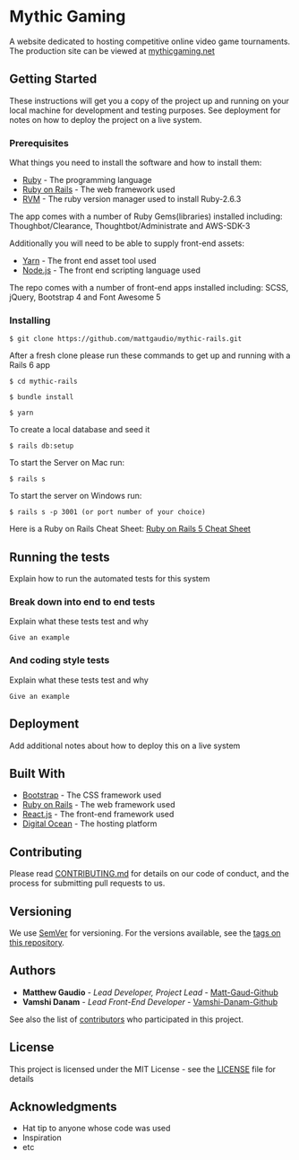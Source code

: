 # Mythic Gaming

A website dedicated to hosting competitive online video game tournaments. The production site can be viewed at [mythicgaming.net](https://www.mythicgaming.net) 

## Getting Started

These instructions will get you a copy of the project up and running on your local machine for development and testing purposes. See deployment for notes on how to deploy the project on a live system.

### Prerequisites

What things you need to install the software and how to install them:
* [Ruby](https://www.ruby-lang.org/en/) - The programming language
* [Ruby on Rails](https://rubyonrails.org/) - The web framework used
* [RVM](https://rvm.io/) - The ruby version manager used to install Ruby-2.6.3

The app comes with a number of Ruby Gems(libraries) installed including:
Thoughbot/Clearance, Thoughtbot/Administrate and AWS-SDK-3

Additionally you will need to be able to supply front-end assets:
* [Yarn](https://yarnpkg.com/en/) - The front end asset tool used
* [Node.js](https://nodejs.org/en/) - The front end scripting language used

The repo comes with a number of front-end apps installed including: 
SCSS, jQuery, Bootstrap 4 and Font Awesome 5

### Installing

```
$ git clone https://github.com/mattgaudio/mythic-rails.git
```
After a fresh clone please run these commands to get up and running with a Rails 6 app
```
$ cd mythic-rails 
```
```
$ bundle install 
```
```
$ yarn 
```
To create a local database and seed it
```
$ rails db:setup
```

To start the Server on Mac run:
```
$ rails s 
```
To start the server on Windows run:
```
$ rails s -p 3001 (or port number of your choice)
```
Here is a Ruby on Rails Cheat Sheet:
[Ruby on Rails 5 Cheat Sheet](https://gist.github.com/harrietty/92c5da9505b503e40a16ae52fed0c8ca)


## Running the tests

Explain how to run the automated tests for this system

### Break down into end to end tests

Explain what these tests test and why

```
Give an example
```

### And coding style tests

Explain what these tests test and why

```
Give an example
```

## Deployment

Add additional notes about how to deploy this on a live system

## Built With

* [Bootstrap](https://getbootstrap.com/) - The CSS framework used
* [Ruby on Rails](https://rubyonrails.org/) - The web framework used
* [React.js](https://reactjs.org/) - The front-end framework used
* [Digital Ocean](https://www.digitalocean.com/) - The hosting platform

## Contributing

Please read [CONTRIBUTING.md](https://gist.github.com/PurpleBooth/b24679402957c63ec426) for details on our code of conduct, and the process for submitting pull requests to us.

## Versioning

We use [SemVer](http://semver.org/) for versioning. For the versions available, see the [tags on this repository](https://github.com/your/project/tags). 

## Authors

* **Matthew Gaudio** - *Lead Developer, Project Lead* - [Matt-Gaud-Github](https://github.com/mattgaudio)
* **Vamshi Danam** - *Lead Front-End Developer* - [Vamshi-Danam-Github](https://github.com/PurpleBooth)


See also the list of [contributors](https://github.com/your/project/contributors) who participated in this project.

## License

This project is licensed under the MIT License - see the [LICENSE](LICENSE) file for details

## Acknowledgments

* Hat tip to anyone whose code was used
* Inspiration
* etc
